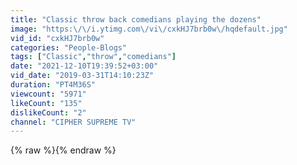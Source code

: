```yaml
---
title: "Classic throw back comedians playing the dozens"
image: "https:\/\/i.ytimg.com\/vi\/cxkHJ7brb0w\/hqdefault.jpg"
vid_id: "cxkHJ7brb0w"
categories: "People-Blogs"
tags: ["Classic","throw","comedians"]
date: "2021-12-10T19:39:52+03:00"
vid_date: "2019-03-31T14:10:23Z"
duration: "PT4M36S"
viewcount: "5971"
likeCount: "135"
dislikeCount: "2"
channel: "CIPHER SUPREME TV"
---
```

{% raw %}{% endraw %}
